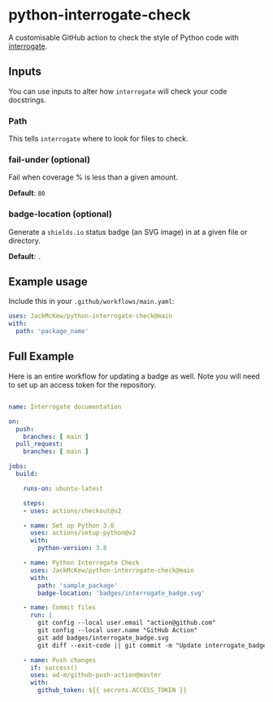 # python-interrogate-check

A customisable GitHub action to check the style of Python code with [interrogate](https://pypi.org/project/interrogate/).

## Inputs

You can use inputs to alter how `interrogate` will check your code docstrings.

### Path

This tells `interrogate` where to look for files to check.

### fail-under (optional)

Fail when coverage % is less than a given amount.

**Default**: `80`

<!-- 
### exclude (optional)

Exclude PATHs of files and/or directories.

### ignore-init-method (optional)

Ignore `__init__` method of classes.

**Default**: `False`

### ignore-init-module (optional)

Ignore `__init__.py` modules.

**Default**: `False` -->

### badge-location (optional)

Generate a `shields.io` status badge (an SVG image) in at a given file or directory.

**Default**: `.`

## Example usage

Include this in your `.github/workflows/main.yaml`:

```yaml
uses: JackMcKew/python-interrogate-check@main
with:
  path: 'package_name'
```

## Full Example

Here is an entire workflow for updating a badge as well. Note you will need to set up an access token for the repository.

``` yaml

name: Interrogate documentation

on:
  push:
    branches: [ main ]
  pull_request:
    branches: [ main ]

jobs:
  build:

    runs-on: ubuntu-latest

    steps:
    - uses: actions/checkout@v2

    - name: Set up Python 3.8
      uses: actions/setup-python@v2
      with:
        python-version: 3.8

    - name: Python Interrogate Check
      uses: JackMcKew/python-interrogate-check@main
      with:
        path: 'sample_package'
        badge-location: 'badges/interrogate_badge.svg'

    - name: Commit files
      run: |
        git config --local user.email "action@github.com"
        git config --local user.name "GitHub Action"
        git add badges/interrogate_badge.svg
        git diff --exit-code || git commit -m "Update interrogate_badge.svg" -a

    - name: Push changes
      if: success()
      uses: ad-m/github-push-action@master
      with:
        github_token: ${{ secrets.ACCESS_TOKEN }}
```
